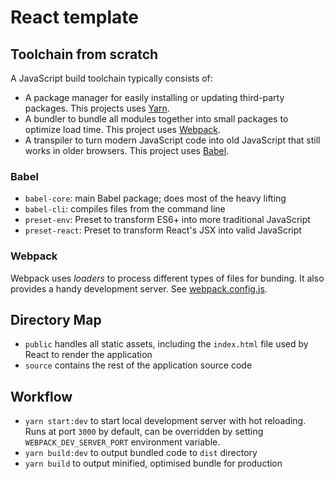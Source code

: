 # React template

## Toolchain from scratch

A JavaScript build toolchain typically consists of:
- A package manager for easily installing or updating third-party packages. This projects uses [Yarn](https://yarnpkg.com/).
- A bundler to bundle all modules together into small packages to optimize load time. This project uses [Webpack](https://webpack.js.org/).
- A transpiler to turn modern JavaScript code into old JavaScript that still works in older browsers. This project uses
  [Babel](https://babeljs.io/).

### Babel

- `babel-core`: main Babel package; does most of the heavy lifting
- `babel-cli`: compiles files from the command line
- `preset-env`: Preset to transform ES6+ into more traditional JavaScript
- `preset-react`: Preset to transform React's JSX into valid JavaScript

### Webpack

Webpack uses *loaders* to process different types of files for bunding. It also provides a handy development server. See
[webpack.config.js](webpack.config.js).

## Directory Map

- `public` handles all static assets, including the `index.html` file used by React to render the application
- `source` contains the rest of the application source code

## Workflow

- `yarn start:dev` to start local development server with hot reloading. Runs at port `3000` by default, can be overridden
  by setting `WEBPACK_DEV_SERVER_PORT` environment variable.
- `yarn build:dev` to output bundled code to `dist` directory
- `yarn build` to output minified, optimised bundle for production
